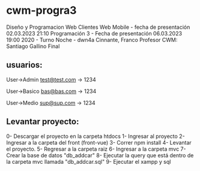 # cwm-progra3
Diseño y Programacion Web
Clientes Web Mobile - fecha de presentación 02.03.2023 21:10
Programación 3 - Fecha de presentación 06.03.2023 19:00
2020 - Turno Noche - dwn4a
Cinnante, Franco
Profesor CWM: Santiago Gallino
Final

## usuarios:

User->Admin
test@test.com -> 1234 

User->Basico
bas@bas.com -> 1234 

User->Medio
sup@sup.com -> 1234 


## Levantar proyecto:

0- Descargar el proyecto en la carpeta htdocs
1- Ingresar al proyecto
2- Ingresar a la carpeta del front (front-vue)
3- Correr npm install 
4- Levantar el proyecto.
5- Regresar a la carpeta raiz 
6- Ingresar a la carpeta mvc 
7- Crear la base de datos "db_addcar"
8- Ejecutar la query que está dentro de la carpeta mvc llamada "db_addcar.sql" 
9- Ejecutar el xampp y sql 